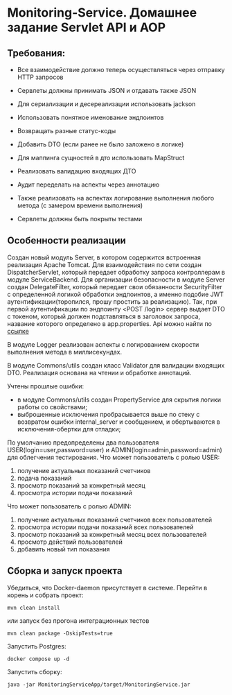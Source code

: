 # Monitoring-Service. Домашнее задание Servlet API и AOP

## Требования:

- Все взаимодействие должно теперь осуществляться через отправку HTTP запросов

- Сервлеты должны принимать JSON и отдавать также JSON

- Для сериализации и десереализации использовать jackson

- Использовать понятное именование эндпоинтов

- Возвращать разные статус-коды

- Добавить  DTO (если ранее не было заложено в логике)

- Для маппинга сущностей в дто использовать MapStruct

- Реализовать валидацию входящих ДТО

- Аудит переделать на аспекты через аннотацию

- Также реализовать на аспектах логирование выполнения любого метода (с замером времени выполнения)

- Сервлеты должны быть покрыты тестами

## Особенности реализации 
Создан новый модуль Server, в котором содержится встроенная реализация Apache Tomcat. Для взаимодействия
по сети создан DispatcherServlet, который передает обработку запроса контроллерам в модуле ServiceBackend.
Для организации безопасности в модуле Server создан DelegateFilter, который передает свои обязанности
SecurityFilter с определенной логикой обработки эндпоинтов, а именно подобие JWT аутентификации(торопился, прошу простить за реализацию).
Так, при первой аутентификации по эндпоинту <POST /login> сервер выдает DTO с токеном, который должен 
подставляться в заголовок запроса, название которого определено в app.properties.
Api можно найти по [ссылке](https://www.postman.com/navigation-candidate-51855014/workspace/system-projects/collection/27612511-b3e10f74-8d03-4f00-9c28-805ee707e3b1?action=share&creator=27612511)


В модуле Logger реализован аспекты с логированием скорости выполнения метода в миллисекундах.

В модуле Commons/utils создан класс Validator для валидации входящих DTO. Реализация основана на чтении
и обработке аннотаций.

Учтены прошлые ошибки:

- в модуле Commons/utils создан PropertyService для скрытия логики работы со свойствами;
- выброшенные исключения пробрасывается выше по стеку с возвратом ошибки internal_server и сообщением,
и обертываются в исключения-обертки для отладки;

По умолчанию предопределены два пользователя USER(login=user,password=user) и ADMIN(login=admin,password=admin) для облегчения тестирования. Что может пользователь с ролью USER:

1. получение актуальных показаний счетчиков
2. подача показаний
3. просмотр показаний за конкретный месяц
4. просмотра истории подачи показаний

Что может пользователь с ролью ADMIN:

1. получение актуальных показаний счетчиков всех пользователей
2. просмотра истории подачи показаний всех пользователей
3. просмотр показаний за конкретный месяц всех пользователей
4. просмотр действий пользователей
5. добавить новый тип показания

## Сборка и запуск проекта
Убедиться, что Docker-daemon присутствует в системе. Перейти в корень и собрать проект:

```
mvn clean install
```

или запуск без прогона интеграционных тестов

```
mvn clean package -DskipTests=true
```
Запустить Postgres:

```
docker compose up -d
```

Запустить сборку:

```
java -jar MonitoringServiceApp/target/MonitoringService.jar
```
